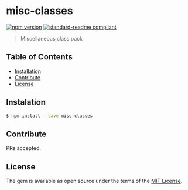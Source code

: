 # misc-classes
[![npm version](https://badge.fury.io/js/misc-classes.svg)](https://badge.fury.io/js/misc-classes)
[![standard-readme compliant](https://img.shields.io/badge/standard--readme-OK-green.svg?style=flat-square)](https://github.com/RichardLitt/standard-readme)
> Miscellaneous class pack

## Table of Contents
- [Installation](README.md#Installation)
- [Contribute](README.md#Contribute)
- [License](README.md#License)

## Instalation
```bash
$ npm install --save misc-classes
```

## Contribute
PRs accepted.

## License
The gem is available as open source under the terms of the [MIT License](http://opensource.org/licenses/MIT).
